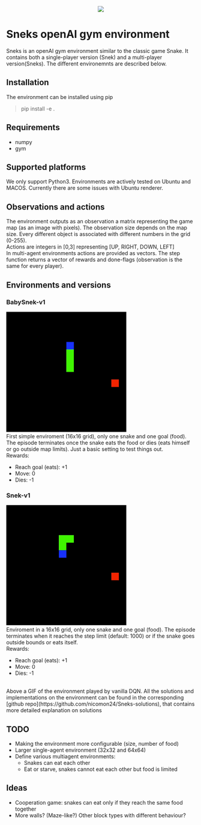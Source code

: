 <p align="center"><img src="http://i0.kym-cdn.com/photos/images/original/001/185/731/ed3.png" height="164"></p>

# Sneks openAI gym environment
Sneks is an openAI gym environment similar to the classic game Snake. It contains both a single-player version (Snek) and a multi-player version(Sneks). The different environemnts are described below.

## Installation
The environment can be installed using pip

> pip install -e .

## Requirements
- numpy
- gym

## Supported platforms
We only support Python3. Environments are actively tested on Ubuntu and MACOS. Currently there are some issues with Ubuntu renderer.

## Observations and actions
The environment outputs as an observation a matrix representing the game map (as an image with pixels). The observation size depends on the map size. Every different object is associated with different numbers in the grid (0-255).<br>
Actions are integers in [0,3] representing [UP, RIGHT, DOWN, LEFT]<br>
In multi-agent environments actions are provided as vectors. The step function returns a vector of rewards and done-flags (observation is the same for every player).

## Environments and versions

### BabySnek-v1
![babysnek][babysnek] <br>
First simple enviroment (16x16 grid), only one snake and one goal (food). The episode terminates once the snake eats the food or dies (eats himself or go outside map limits). Just a basic setting to test things out.<br>
Rewards:
- Reach goal (eats): +1
- Move: 0
- Dies: -1

[babysnek]: src/babysnek.gif?raw=true

### Snek-v1
![snek][snek] <br>
Enviroment in a 16x16 grid, only one snake and one goal (food). The episode terminates when it reaches the step limit (default: 1000) or if the snake goes outside bounds or eats itself.<br>
Rewards:
- Reach goal (eats): +1
- Move: 0
- Dies: -1
<br>
Above a GIF of the environment played by vanilla DQN. All the solutions and implementations on the environment can be found in the corresponding [github repo](https://github.com/nicomon24/Sneks-solutions), that contains more detailed explanation on solutions

[snek]: src/snek.gif?raw=true

## TODO
- Making the environment more configurable (size, number of food)
- Larger single-agent environment (32x32 and 64x64)
- Define various multiagent environments:
  - Snakes can eat each other
  - Eat or starve, snakes cannot eat each other but food is limited

## Ideas
- Cooperation game: snakes can eat only if they reach the same food together
- More walls? (Maze-like?) Other block types with different behaviour?
